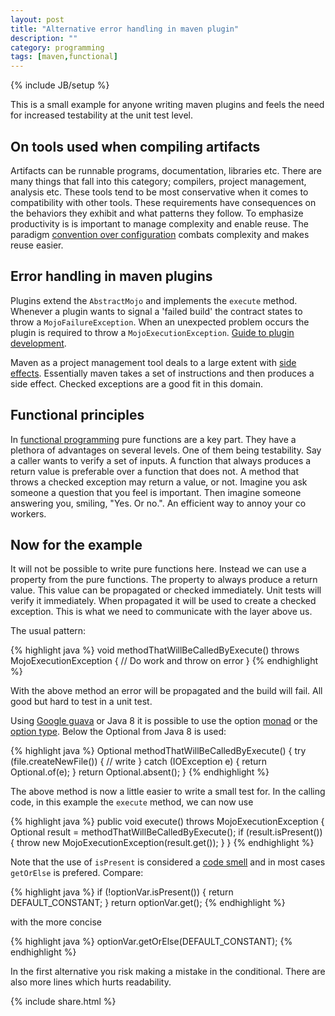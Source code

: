 ```yaml
---
layout: post
title: "Alternative error handling in maven plugin"
description: ""
category: programming
tags: [maven,functional]
---
```

{% include JB/setup %}

This is a small example for anyone writing maven plugins and feels the need for increased testability at the unit test level.

## On tools used when compiling artifacts

Artifacts can be runnable programs, documentation, libraries etc.
There are many things that fall into this category; compilers, project management, analysis etc.
These tools tend to be most conservative when it comes to compatibility with other tools.
These requirements have consequences on the behaviors they exhibit and what patterns they follow.
To emphasize productivity is is important to manage complexity and enable reuse.
The paradigm [convention over configuration](https://en.wikipedia.org/wiki/Convention%5Fover%5Fconfiguration) combats complexity and makes reuse easier.

## Error handling in maven plugins

Plugins extend the `AbstractMojo` and implements the `execute` method.
Whenever a plugin wants to signal a 'failed build' the contract states to throw a `MojoFailureException`.
When an unexpected problem occurs the plugin is required to throw a `MojoExecutionException`.
[Guide to plugin development](https://maven.apache.org/guides/plugin/guide-java-plugin-development.html).

Maven as a project management tool deals to a large extent with [side effects](https://en.wikipedia.org/wiki/Side%5Feffect%5F%27computer%5Fscience%28).
Essentially maven takes a set of instructions and then produces a side effect.
Checked exceptions are a good fit in this domain.

## Functional principles

In [functional programming](https://en.wikipedia.org/wiki/Functional%5Fprogramming) pure functions are a key part.
They have a plethora of advantages on several levels.
One of them being testability.
Say a caller wants to verify a set of inputs.
A function that always produces a return value is preferable over a function that does not.
A method that throws a checked exception may return a value, or not.
Imagine you ask someone a question that you feel is important.
Then imagine someone answering you, smiling, "Yes. Or no.". 
An efficient way to annoy your co workers.

## Now for the example

It will not be possible to write pure functions here.
Instead we can use a property from the pure functions.
The property to always produce a return value.
This value can be propagated or checked immediately.
Unit tests will verify it immediately.
When propagated it will be used to create a checked exception.
This is what we need to communicate with the layer above us.

The usual pattern:

{% highlight java %}
void methodThatWillBeCalledByExecute() throws MojoExecutionException {
    // Do work and throw on error
}
{% endhighlight %}

With the above method an error will be propagated and the build will fail.
All good but hard to test in a unit test.

Using [Google guava](https://github.com/google/guava) or Java 8 it is possible to use the option [monad](https://en.wikipedia.org/wiki/Monad%5F%27functional%5Fprogramming%28) or the [option type](https://en.wikipedia.org/wiki/Option%5Ftype). 
Below the Optional from Java 8 is used:

{% highlight java %}
Optional<IOException> methodThatWillBeCalledByExecute() {
    try (file.createNewFile()) {
      // write
    } catch (IOException e) {
      return Optional.of(e);
    }
    return Optional.absent();
}
{% endhighlight %}

The above method is now a little easier to write a small test for. In the calling code, in this example the `execute` method, we can now use

{% highlight java %}
public void execute() throws MojoExecutionException {
  Optional<IOException> result = methodThatWillBeCalledByExecute();
    if (result.isPresent()) {
      throw new MojoExecutionException(result.get());
    }
}
{% endhighlight %}

Note that the use of `isPresent` is considered a [code
smell](http://mail.openjdk.java.net/pipermail/lambda-dev/2012-September/005982.html)
and in most cases `getOrElse` is prefered. Compare:

{% highlight java %}
if (!optionVar.isPresent()) {
  return DEFAULT_CONSTANT;
}
return optionVar.get();
{% endhighlight %}

with the more concise

{% highlight java %}
optionVar.getOrElse(DEFAULT_CONSTANT);
{% endhighlight %}

In the first alternative you risk making a mistake in the conditional. 
There are also more lines which hurts readability.


{% include share.html %}
